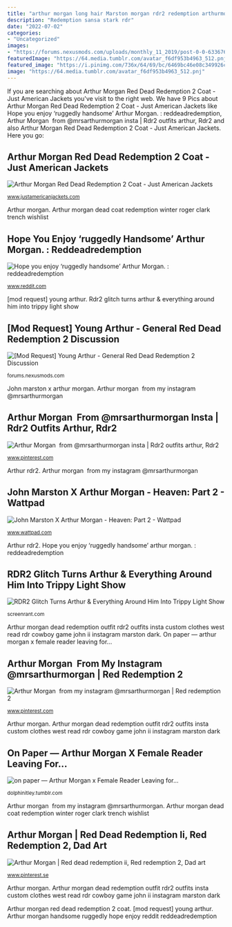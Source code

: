 ```yaml
---
title: "arthur morgan long hair Marston morgan rdr2 redemption arthurmorgan johnmarston"
description: "Redemption sansa stark rdr"
date: "2022-07-02"
categories:
- "Uncategorized"
images:
- "https://forums.nexusmods.com/uploads/monthly_11_2019/post-0-0-63367600-1574276004.jpg"
featuredImage: "https://64.media.tumblr.com/avatar_f6df953b4963_512.pnj"
featured_image: "https://i.pinimg.com/736x/64/69/bc/6469bc46e08c349926cf9697b636ceb8.jpg"
image: "https://64.media.tumblr.com/avatar_f6df953b4963_512.pnj"
---
```


If you are searching about Arthur Morgan Red Dead Redemption 2 Coat - Just American Jackets you've visit to the right web. We have 9 Pics about Arthur Morgan Red Dead Redemption 2 Coat - Just American Jackets like Hope you enjoy ‘ruggedly handsome’ Arthur Morgan. : reddeadredemption, Arthur Morgan ️ from @mrsarthurmorgan insta | Rdr2 outfits arthur, Rdr2 and also Arthur Morgan Red Dead Redemption 2 Coat - Just American Jackets. Here you go:

## Arthur Morgan Red Dead Redemption 2 Coat - Just American Jackets

![Arthur Morgan Red Dead Redemption 2 Coat - Just American Jackets](https://www.justamericanjackets.com/wp-content/uploads/2019/02/Red-Dead-Redemption-II-Roger-Clark-Coat.jpg "Arthur morgan ️ from @mrsarthurmorgan insta")

<small>www.justamericanjackets.com</small>

Arthur morgan. Arthur morgan dead coat redemption winter roger clark trench wishlist

## Hope You Enjoy ‘ruggedly Handsome’ Arthur Morgan. : Reddeadredemption

![Hope you enjoy ‘ruggedly handsome’ Arthur Morgan. : reddeadredemption](https://i.redd.it/xs0ckv439dv11.jpg "Arthur morgan handsome ruggedly hope enjoy reddit reddeadredemption")

<small>www.reddit.com</small>

[mod request] young arthur. Rdr2 glitch turns arthur &amp; everything around him into trippy light show

## [Mod Request] Young Arthur - General Red Dead Redemption 2 Discussion

![[Mod Request] Young Arthur - General Red Dead Redemption 2 Discussion](https://forums.nexusmods.com/uploads/monthly_11_2019/post-0-0-63367600-1574276004.jpg "Arthur morgan ️ from @mrsarthurmorgan insta")

<small>forums.nexusmods.com</small>

John marston x arthur morgan. Arthur morgan ️ from my instagram @mrsarthurmorgan

## Arthur Morgan ️ From @mrsarthurmorgan Insta | Rdr2 Outfits Arthur, Rdr2

![Arthur Morgan ️ from @mrsarthurmorgan insta | Rdr2 outfits arthur, Rdr2](https://i.pinimg.com/originals/ad/d0/94/add0945d8a9fbdc542922ad7465d3b06.jpg "Arthur morgan ️ from my instagram @mrsarthurmorgan")

<small>www.pinterest.com</small>

Arthur rdr2. Arthur morgan ️ from my instagram @mrsarthurmorgan

## John Marston X Arthur Morgan - Heaven: Part 2 - Wattpad

![John Marston X Arthur Morgan - Heaven: Part 2 - Wattpad](https://d.wattpad.com/story_parts/823218426/images/15e7d655e65febdb661807331703.jpg "Arthur morgan ️ from @mrsarthurmorgan insta")

<small>www.wattpad.com</small>

Arthur rdr2. Hope you enjoy ‘ruggedly handsome’ arthur morgan. : reddeadredemption

## RDR2 Glitch Turns Arthur &amp; Everything Around Him Into Trippy Light Show

![RDR2 Glitch Turns Arthur &amp; Everything Around Him Into Trippy Light Show](https://static1.srcdn.com/wordpress/wp-content/uploads/2020/08/Red-Dead-Redemption-2-Arthur-Morgan-Drunk.jpg "Arthur morgan red dead redemption 2 coat")

<small>screenrant.com</small>

Arthur morgan dead redemption outfit rdr2 outfits insta custom clothes west read rdr cowboy game john ii instagram marston dark. On paper — arthur morgan x female reader leaving for...

## Arthur Morgan ️ From My Instagram @mrsarthurmorgan | Red Redemption 2

![Arthur Morgan ️ from my instagram @mrsarthurmorgan | Red redemption 2](https://i.pinimg.com/736x/64/69/bc/6469bc46e08c349926cf9697b636ceb8.jpg "Redemption sansa stark rdr")

<small>www.pinterest.com</small>

Arthur morgan. Arthur morgan dead redemption outfit rdr2 outfits insta custom clothes west read rdr cowboy game john ii instagram marston dark

## On Paper — Arthur Morgan X Female Reader Leaving For...

![on paper — Arthur Morgan x Female Reader Leaving for...](https://64.media.tumblr.com/avatar_f6df953b4963_512.pnj "Arthur morgan handsome ruggedly hope enjoy reddit reddeadredemption")

<small>dolphinitley.tumblr.com</small>

Arthur morgan ️ from my instagram @mrsarthurmorgan. Arthur morgan dead coat redemption winter roger clark trench wishlist

## Arthur Morgan | Red Dead Redemption Ii, Red Redemption 2, Dad Art

![Arthur Morgan | Red dead redemption ii, Red redemption 2, Dad art](https://i.pinimg.com/736x/32/6f/52/326f521a0b2d4e1ac7fc4aff49f3dd28.jpg "On paper — arthur morgan x female reader leaving for...")

<small>www.pinterest.se</small>

Arthur morgan. Arthur morgan dead redemption outfit rdr2 outfits insta custom clothes west read rdr cowboy game john ii instagram marston dark

Arthur morgan red dead redemption 2 coat. [mod request] young arthur. Arthur morgan handsome ruggedly hope enjoy reddit reddeadredemption
